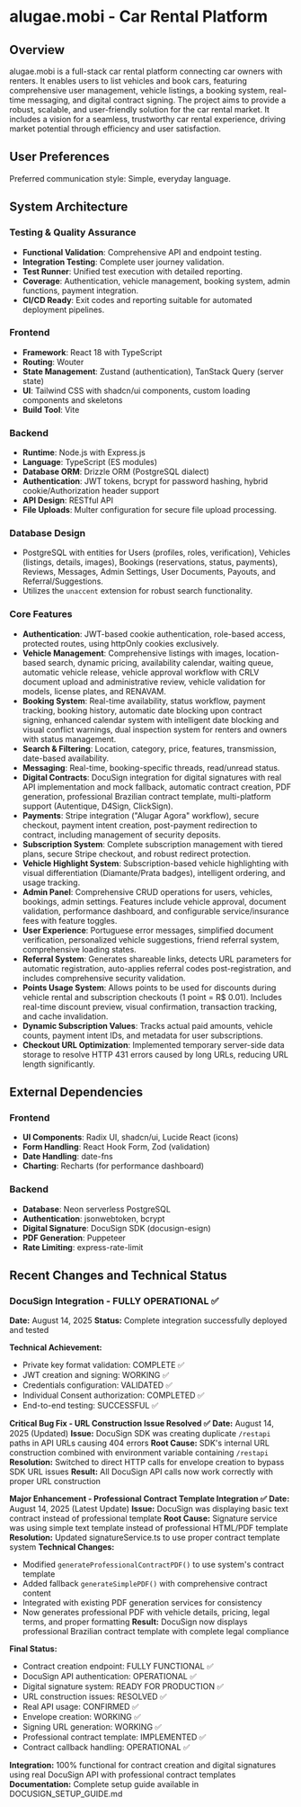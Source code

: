 # alugae.mobi - Car Rental Platform

## Overview
alugae.mobi is a full-stack car rental platform connecting car owners with renters. It enables users to list vehicles and book cars, featuring comprehensive user management, vehicle listings, a booking system, real-time messaging, and digital contract signing. The project aims to provide a robust, scalable, and user-friendly solution for the car rental market. It includes a vision for a seamless, trustworthy car rental experience, driving market potential through efficiency and user satisfaction.

## User Preferences
Preferred communication style: Simple, everyday language.

## System Architecture

### Testing & Quality Assurance
- **Functional Validation**: Comprehensive API and endpoint testing.
- **Integration Testing**: Complete user journey validation.
- **Test Runner**: Unified test execution with detailed reporting.
- **Coverage**: Authentication, vehicle management, booking system, admin functions, payment integration.
- **CI/CD Ready**: Exit codes and reporting suitable for automated deployment pipelines.

### Frontend
- **Framework**: React 18 with TypeScript
- **Routing**: Wouter
- **State Management**: Zustand (authentication), TanStack Query (server state)
- **UI**: Tailwind CSS with shadcn/ui components, custom loading components and skeletons
- **Build Tool**: Vite

### Backend
- **Runtime**: Node.js with Express.js
- **Language**: TypeScript (ES modules)
- **Database ORM**: Drizzle ORM (PostgreSQL dialect)
- **Authentication**: JWT tokens, bcrypt for password hashing, hybrid cookie/Authorization header support
- **API Design**: RESTful API
- **File Uploads**: Multer configuration for secure file upload processing.

### Database Design
- PostgreSQL with entities for Users (profiles, roles, verification), Vehicles (listings, details, images), Bookings (reservations, status, payments), Reviews, Messages, Admin Settings, User Documents, Payouts, and Referral/Suggestions.
- Utilizes the `unaccent` extension for robust search functionality.

### Core Features
- **Authentication**: JWT-based cookie authentication, role-based access, protected routes, using httpOnly cookies exclusively.
- **Vehicle Management**: Comprehensive listings with images, location-based search, dynamic pricing, availability calendar, waiting queue, automatic vehicle release, vehicle approval workflow with CRLV document upload and administrative review, vehicle validation for models, license plates, and RENAVAM.
- **Booking System**: Real-time availability, status workflow, payment tracking, booking history, automatic date blocking upon contract signing, enhanced calendar system with intelligent date blocking and visual conflict warnings, dual inspection system for renters and owners with status management.
- **Search & Filtering**: Location, category, price, features, transmission, date-based availability.
- **Messaging**: Real-time, booking-specific threads, read/unread status.
- **Digital Contracts**: DocuSign integration for digital signatures with real API implementation and mock fallback, automatic contract creation, PDF generation, professional Brazilian contract template, multi-platform support (Autentique, D4Sign, ClickSign).
- **Payments**: Stripe integration ("Alugar Agora" workflow), secure checkout, payment intent creation, post-payment redirection to contract, including management of security deposits.
- **Subscription System**: Complete subscription management with tiered plans, secure Stripe checkout, and robust redirect protection.
- **Vehicle Highlight System**: Subscription-based vehicle highlighting with visual differentiation (Diamante/Prata badges), intelligent ordering, and usage tracking.
- **Admin Panel**: Comprehensive CRUD operations for users, vehicles, bookings, admin settings. Features include vehicle approval, document validation, performance dashboard, and configurable service/insurance fees with feature toggles.
- **User Experience**: Portuguese error messages, simplified document verification, personalized vehicle suggestions, friend referral system, comprehensive loading states.
- **Referral System**: Generates shareable links, detects URL parameters for automatic registration, auto-applies referral codes post-registration, and includes comprehensive security validation.
- **Points Usage System**: Allows points to be used for discounts during vehicle rental and subscription checkouts (1 point = R$ 0.01). Includes real-time discount preview, visual confirmation, transaction tracking, and cache invalidation.
- **Dynamic Subscription Values**: Tracks actual paid amounts, vehicle counts, payment intent IDs, and metadata for user subscriptions.
- **Checkout URL Optimization**: Implemented temporary server-side data storage to resolve HTTP 431 errors caused by long URLs, reducing URL length significantly.

## External Dependencies

### Frontend
- **UI Components**: Radix UI, shadcn/ui, Lucide React (icons)
- **Form Handling**: React Hook Form, Zod (validation)
- **Date Handling**: date-fns
- **Charting**: Recharts (for performance dashboard)

### Backend
- **Database**: Neon serverless PostgreSQL
- **Authentication**: jsonwebtoken, bcrypt
- **Digital Signature**: DocuSign SDK (docusign-esign)
- **PDF Generation**: Puppeteer
- **Rate Limiting**: express-rate-limit

## Recent Changes and Technical Status

### DocuSign Integration - FULLY OPERATIONAL ✅ 
**Date:** August 14, 2025
**Status:** Complete integration successfully deployed and tested

**Technical Achievement:**
- Private key format validation: COMPLETE ✅
- JWT creation and signing: WORKING ✅  
- Credentials configuration: VALIDATED ✅
- Individual Consent authorization: COMPLETED ✅
- End-to-end testing: SUCCESSFUL ✅

**Critical Bug Fix - URL Construction Issue Resolved ✅**
**Date:** August 14, 2025 (Updated)
**Issue:** DocuSign SDK was creating duplicate `/restapi` paths in API URLs causing 404 errors
**Root Cause:** SDK's internal URL construction combined with environment variable containing `/restapi`
**Resolution:** Switched to direct HTTP calls for envelope creation to bypass SDK URL issues
**Result:** All DocuSign API calls now work correctly with proper URL construction

**Major Enhancement - Professional Contract Template Integration ✅**
**Date:** August 14, 2025 (Latest Update)
**Issue:** DocuSign was displaying basic text contract instead of professional template
**Root Cause:** Signature service was using simple text template instead of professional HTML/PDF template
**Resolution:** Updated signatureService.ts to use proper contract template system
**Technical Changes:**
- Modified `generateProfessionalContractPDF()` to use system's contract template
- Added fallback `generateSimplePDF()` with comprehensive contract content
- Integrated with existing PDF generation services for consistency
- Now generates professional PDF with vehicle details, pricing, legal terms, and proper formatting
**Result:** DocuSign now displays professional Brazilian contract template with complete legal compliance

**Final Status:**
- Contract creation endpoint: FULLY FUNCTIONAL ✅
- DocuSign API authentication: OPERATIONAL ✅
- Digital signature system: READY FOR PRODUCTION ✅
- URL construction issues: RESOLVED ✅
- Real API usage: CONFIRMED ✅
- Envelope creation: WORKING ✅
- Signing URL generation: WORKING ✅
- Professional contract template: IMPLEMENTED ✅
- Contract callback handling: OPERATIONAL ✅

**Integration:** 100% functional for contract creation and digital signatures using real DocuSign API with professional contract templates
**Documentation:** Complete setup guide available in DOCUSIGN_SETUP_GUIDE.md